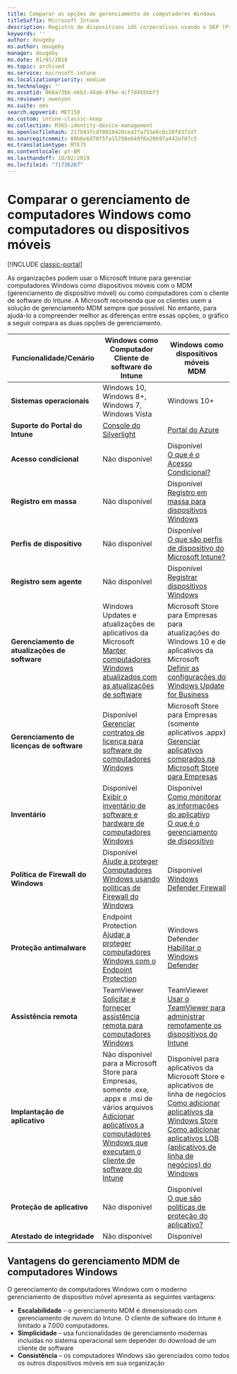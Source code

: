 ```yaml
---
title: Comparar as opções de gerenciamento de computadores Windows
titleSuffix: Microsoft Intune
description: Registro de dispositivos iOS corporativos usando o DEP (Programa de registro de dispositivos) da Apple ou o Apple Configurator.
keywords: ''
author: dougeby
ms.author: dougeby
manager: dougeby
ms.date: 01/01/2018
ms.topic: archived
ms.service: microsoft-intune
ms.localizationpriority: medium
ms.technology: ''
ms.assetid: 068a73bb-e6b3-44a6-8f6e-4cf7d455bbf3
ms.reviewer: owenyen
ms.suite: ems
search.appverid: MET150
ms.custom: intune-classic-keep
ms.collection: M365-identity-device-management
ms.openlocfilehash: 217b93fcd78010428ce427a755e6c0c20f4372df
ms.sourcegitcommit: 88b6e6d70f5fa15708e640f6e20b97a442ef07c5
ms.translationtype: MTE75
ms.contentlocale: pt-BR
ms.lasthandoff: 10/02/2019
ms.locfileid: "71736267"
---
```

# <a name="compare-managing-windows-pcs-as-computers-or-mobile-devices"></a>Comparar o gerenciamento de computadores Windows como computadores ou dispositivos móveis

[!INCLUDE [classic-portal](../../intune-classic/includes/classic-portal.md)]

As organizações podem usar o Microsoft Intune para gerenciar computadores Windows como dispositivos móveis com o MDM (gerenciamento de dispositivo móvel) ou como computadores com o cliente de software do Intune.  A Microsoft recomenda que os clientes usem a solução de gerenciamento MDM sempre que possível. No entanto, para ajudá-lo a compreender melhor as diferenças entre essas opções, o gráfico a seguir compara as duas opções de gerenciamento.

|**Funcionalidade/Cenário** |**Windows como Computador**<br>Cliente de software do Intune | **Windows como dispositivos móveis**<br>MDM |
|--------------|-------------------------------|-------------------------------|
|**Sistemas operacionais** |Windows 10, Windows 8+, Windows 7, Windows Vista | Windows 10+ |
|**Suporte do Portal do Intune** |[Console do Silverlight](https://manage.microsoft.com)|[Portal do Azure](https://portal.azure.com) |
|**Acesso condicional**|Não disponível|Disponível <br>[O que é o Acesso Condicional?](../protect/conditional-access.md)|
|**Registro em massa**|Não disponível|Disponível <br>[Registro em massa para dispositivos Windows](../enrollment/windows-bulk-enroll.md)|
|**Perfis de dispositivo**|Não disponível|Disponível <br>[O que são perfis de dispositivo do Microsoft Intune?](../configuration/device-profiles.md)|
|**Registro sem agente**|Não disponível |Disponível<br>[Registrar dispositivos Windows](../enrollment/windows-enroll.md)|
|**Gerenciamento de atualizações de software**| Windows Updates e atualizações de aplicativos da Microsoft<br>[Manter computadores Windows atualizados com as atualizações de software](../keep-windows-pcs-up-to-date-with-software-updates-in-microsoft-intune.md)|Microsoft Store para Empresas para atualizações do Windows 10 e de aplicativos da Microsoft<br> [Definir as configurações do Windows Update for Business](../protect/windows-update-for-business-configure.md) |
|**Gerenciamento de licenças de software**|Disponível <br>[Gerenciar contratos de licença para software de computadores Windows](../manage-license-agreements-for-windows-pc-software-in-microsoft-intune.md)|Microsoft Store para Empresas (somente aplicativos .appx)<br>[Gerenciar aplicativos comprados na Microsoft Store para Empresas](../apps/windows-store-for-business.md)|
|**Inventário**|Disponível <br>[Exibir o inventário de software e hardware de computadores Windows](view-hardware-and-software-inventory-for-windows-pcs-in-microsoft-intune.md)|Disponível <br>[Como monitorar as informações do aplicativo](../apps/apps-monitor.md)<br>[O que é o gerenciamento de dispositivo](../remote-actions/device-management.md)|
|**Política de Firewall do Windows**|Disponível <br>[Ajude a proteger Computadores Windows usando políticas de Firewall do Windows](../help-protect-windows-pcs-using-windows-firewall-policies-in-microsoft-intune.md) |Disponível <br>[Windows Defender Firewall](../protect/endpoint-protection-windows-10.md#windows-defender-firewall)|
|**Proteção antimalware**|Endpoint Protection<br>[Ajudar a proteger computadores Windows com o Endpoint Protection](../help-secure-windows-pcs-with-endpoint-protection-for-microsoft-intune.md)|Windows Defender<br>[Habilitar o Windows Defender](../protect/advanced-threat-protection.md)|
|**Assistência remota** |TeamViewer<br>[Solicitar e fornecer assistência remota para computadores Windows](request-and-provide-remote-assistance-for-windows-pcs-in-microsoft-intune.md)|TeamViewer<br> [Usar o TeamViewer para administrar remotamente os dispositivos do Intune](../remote-actions/teamviewer-support.md) |
|**Implantação de aplicativo** | Não disponível para a Microsoft Store para Empresas,<br>somente .exe, .appx e .msi de vários arquivos<br>[Adicionar aplicativos a computadores Windows que executam o cliente de software do Intune](add-apps-for-windows-pcs-in-microsoft-intune.md)|Disponível para aplicativos da Microsoft Store e aplicativos de linha de negócios<br>[Como adicionar aplicativos da Windows Store](../apps/store-apps-windows.md)<br>[Como adicionar aplicativos LOB (aplicativos de linha de negócios) do Windows](../apps/lob-apps-windows.md)|
|**Proteção de aplicativo**|Não disponível|Disponível <br>[O que são políticas de proteção do aplicativo?](../apps/app-protection-policy.md)|
|**Atestado de integridade**|Não disponível|Disponível|


## <a name="advantages-of-mdm-windows-pc-management"></a>Vantagens do gerenciamento MDM de computadores Windows
O gerenciamento de computadores Windows com o moderno gerenciamento de dispositivo móvel apresenta as seguintes vantagens:
- **Escalabilidade** – o gerenciamento MDM é dimensionado com gerenciamento de nuvem do Intune. O cliente de software do Intune é limitado a 7.000 computadores.
- **Simplicidade** – usa funcionalidades de gerenciamento modernas incluídas no sistema operacional sem depender do download de um cliente de software
- **Consistência** – os computadores Windows são gerenciados como todos os outros dispositivos móveis em sua organização
<!-- - **Cloud optimization** - -->
